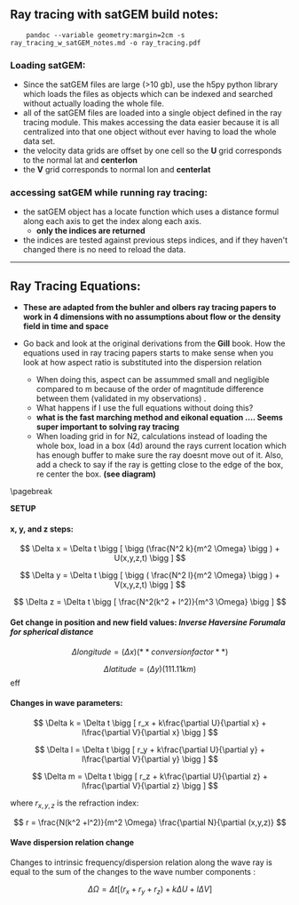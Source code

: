 ## Ray tracing with satGEM build notes:

        pandoc --variable geometry:margin=2cm -s ray_tracing_w_satGEM_notes.md -o ray_tracing.pdf
### Loading satGEM:
* Since the satGEM files are large (>10 gb), use the h5py python library which loads the files as objects which can be indexed and searched without actually loading the whole file. 
* all of the satGEM files are loaded into a single object defined in the ray tracing module. This makes accessing the data easier because it is all centralized into that one object without ever having to load the whole data set. 
* the velocity data grids are offset by one cell so the **U** grid corresponds to the normal lat and **centerlon**
* the **V** grid corresponds to normal lon and **centerlat**

 
### accessing satGEM while running ray tracing:
* the satGEM object has a locate function which uses a distance formul along each axis to get the index along each axis. 
    * **only the indices are returned** 
* the indices are tested against previous steps indices, and if they haven't changed there is no need to reload the data. 


-------------------------------------------------------------------------------------------------------------------------------------------

## Ray Tracing Equations:

- **These are adapted from the buhler and olbers ray tracing papers to work in 4 dimensions with no assumptions about flow or the density field in time and space**

- Go back and look at the original derivations from the **Gill** book. How the equations used in ray tracing papers starts to make sense when you look at how aspect ratio is substituted into the dispersion relation
    - When doing this, aspect can be assummed small and negligible compared to m because of the order of magntitude difference between them (validated in my observations) .
    - What happens if I use the full equations without doing this?
    - **what is the fast marching method and eikonal equation .... Seems super important to solving ray tracing**
    - When loading grid in for N2, calculations instead of loading the whole box, load in a box (4d) around the rays current location which has enough buffer to make sure the ray doesnt move out of it. Also, add a check to say if the ray is getting close to the edge of the box, re center the box. **(see diagram)**

\pagebreak

**SETUP**

#### x, y, and z steps:

$$ \Delta x  = \Delta t \bigg [ \bigg (\frac{N^2 k}{m^2 \Omega} \bigg )  + U(x,y,z,t) \bigg ] $$

$$ \Delta y  = \Delta t \bigg [ \bigg ( \frac{N^2 l}{m^2 \Omega} \bigg ) + V(x,y,z,t) \bigg ] $$

$$ \Delta z  = \Delta t \bigg [ \frac{N^2(k^2 + l^2)}{m^3 \Omega}   \bigg ] $$

#### Get change in position and new field values: _Inverse Haversine Forumala for spherical distance_

$$ \Delta longitude  = (\Delta x)(**conversion factor**)  $$

$$ \Delta latitude  = (\Delta y)(111.11 km)  $$eff


#### Changes in wave parameters:



$$ \Delta k  =   \Delta t \bigg [  r_x  + k\frac{\partial U}{\partial x} + l\frac{\partial V}{\partial x} \bigg ] $$

$$ \Delta l  =   \Delta t \bigg [  r_y  + k\frac{\partial U}{\partial y} + l\frac{\partial V}{\partial y} \bigg ] $$

$$ \Delta m  =   \Delta t \bigg [  r_z  + k\frac{\partial U}{\partial z} + l\frac{\partial V}{\partial z} \bigg ] $$


where $r_{x,y,z}$ is the refraction index:

$$ r = \frac{N(k^2 +l^2)}{m^2 \Omega} \frac{\partial N}{\partial (x,y,z)} $$

#### Wave dispersion relation change

Changes to intrinsic frequency/dispersion relation along the wave ray is equal to the sum of the changes to the wave number components :

$$ \Delta \Omega = \Delta t \bigg [ (r_x + r_y + r_z) + k\Delta U + l\Delta V \bigg ]   $$